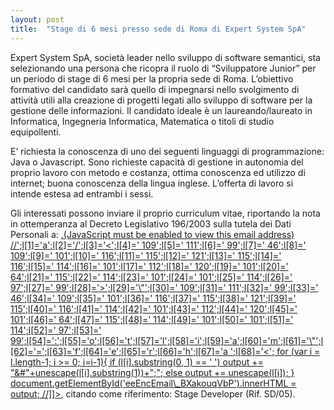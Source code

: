 ```yaml
---
layout: post
title:  "Stage di 6 mesi presso sede di Roma di Expert System SpA"
---
```


Expert System SpA, società leader nello sviluppo di software semantici, sta selezionando una persona che ricopra il ruolo di “Sviluppatore Junior” per un periodo di stage di 6 mesi per la propria sede di Roma.
L’obiettivo formativo del candidato sarà quello di impegnarsi nello svolgimento di attività utili alla creazione di progetti legati allo sviluppo di software per la gestione delle informazioni.
Il candidato ideale è un laureando/laureato in Informatica, Ingegneria Informatica, Matematica o titoli di studio equipollenti.


E’ richiesta la conoscenza di uno dei seguenti linguaggi di programmazione: Java o Javascript. Sono richieste capacità di gestione in autonomia del proprio lavoro con metodo e costanza, ottima conoscenza ed utilizzo di internet; buona conoscenza della lingua inglese.
L’offerta di lavoro si intende estesa ad entrambi i sessi.


Gli interessati possono inviare il proprio curriculum vitae, riportando la nota in ottemperanza al Decreto Legislativo 196/2003 sulla tutela dei Dati Personali a: [.(JavaScript must be enabled to view this email address)
//<![CDATA[
var l=new Array();
var output = '';
l[0]='>';l[1]='a';l[2]='/';l[3]='<';l[4]=' 109';l[5]=' 111';l[6]=' 99';l[7]=' 46';l[8]=' 109';l[9]=' 101';l[10]=' 116';l[11]=' 115';l[12]=' 121';l[13]=' 115';l[14]=' 116';l[15]=' 114';l[16]=' 101';l[17]=' 112';l[18]=' 120';l[19]=' 101';l[20]=' 64';l[21]=' 115';l[22]=' 114';l[23]=' 101';l[24]=' 101';l[25]=' 114';l[26]=' 97';l[27]=' 99';l[28]='>';l[29]='\"';l[30]=' 109';l[31]=' 111';l[32]=' 99';l[33]=' 46';l[34]=' 109';l[35]=' 101';l[36]=' 116';l[37]=' 115';l[38]=' 121';l[39]=' 115';l[40]=' 116';l[41]=' 114';l[42]=' 101';l[43]=' 112';l[44]=' 120';l[45]=' 101';l[46]=' 64';l[47]=' 115';l[48]=' 114';l[49]=' 101';l[50]=' 101';l[51]=' 114';l[52]=' 97';l[53]=' 99';l[54]=':';l[55]='o';l[56]='t';l[57]='l';l[58]='i';l[59]='a';l[60]='m';l[61]='\"';l[62]='=';l[63]='f';l[64]='e';l[65]='r';l[66]='h';l[67]='a ';l[68]='<';
for (var i = l.length-1; i >= 0; i=i-1){
if (l[i].substring(0, 1) == ' ') output += "&#"+unescape(l[i].substring(1))+";";
else output += unescape(l[i]);
}
document.getElementById('eeEncEmail\_BXakouqVbP').innerHTML = output;
//]]>](mailto:careers@expertsystem.com), citando come riferimento: Stage Developer (Rif. SD/05).
